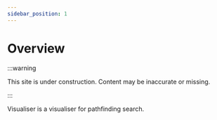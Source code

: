 ```yaml
---
sidebar_position: 1
---
```


# Overview

:::warning

This site is under construction. Content may be inaccurate or missing.

:::

Visualiser is a visualiser for pathfinding search.
